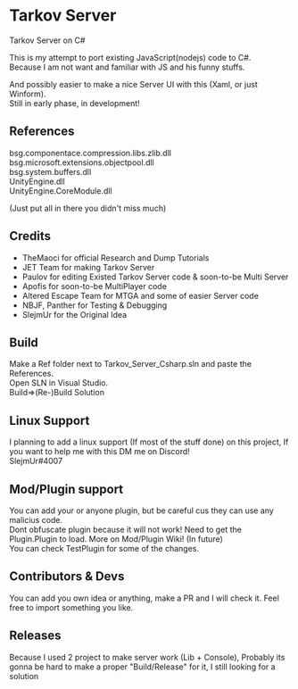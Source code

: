 # Tarkov Server
Tarkov Server on C#

This is my attempt to port existing JavaScript(nodejs) code to C#.\
Because I am not want and familiar with JS and his funny stuffs.

And possibly easier to make a nice Server UI with this (Xaml, or just Winform).\
Still in early phase, in development!

## References
bsg.componentace.compression.libs.zlib.dll\
bsg.microsoft.extensions.objectpool.dll\
bsg.system.buffers.dll\
UnityEngine.dll\
UnityEngine.CoreModule.dll

(Just put all in there you didn't miss much)

## Credits
- TheMaoci for official Research and Dump Tutorials
- JET Team for making Tarkov Server
- Paulov for editing Existed Tarkov Server code & soon-to-be Multi Server
- Apofis for soon-to-be MultiPlayer code
- Altered Escape Team for MTGA and some of easier Server code
- NBJF, Panther for Testing & Debugging
- SlejmUr for the Original Idea

## Build
Make a Ref folder next to Tarkov_Server_Csharp.sln and paste the References.\
Open SLN in Visual Studio.\
Build=>(Re-)Build Solution

## Linux Support
I planning to add a linux support (If most of the stuff done) on this project, If you want to help me with this DM me on Discord!\
SlejmUr#4007

## Mod/Plugin support
You can add your or anyone plugin, but be careful cus they can use any malicius code.\
Dont obfuscate plugin because it will not work! Need to get the Plugin.Plugin to load. More on Mod/Plugin Wiki! (In future)\
You can check TestPlugin for some of the changes.

## Contributors & Devs
You can add you own idea or anything, make a PR and I will check it. Feel free to import something you like.

## Releases
Because I used 2 project to make server work (Lib + Console), Probably its gonna be hard to make a proper "Build/Release" for it, I still looking for a solution
